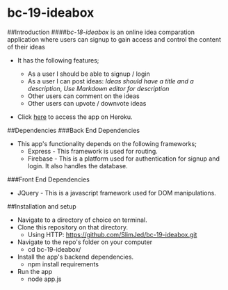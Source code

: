 # bc-19-ideabox

##Introduction
####_*bc-18-ideabox*_ is an online idea comparation application where users can signup to gain access and control the content of their ideas
* It has the following features;
	* As a user I should be able to signup / login
	* As a user I can post ideas: _Ideas should have a title and a description_, _Use Markdown editor for description_
	* Other users can comment on the ideas
	* Other users can upvote / downvote ideas

* Click [here](https://sleepy-reaches-99894.herokuapp.com/) to access the app on Heroku.

##Dependencies
###Back End Dependencies
* This app's functionality depends on the following frameworks;
	* Express - This framework is used for routing.
	* Firebase - This is a platform used for authentication for signup and login. It also handles the database.

###Front End Dependencies
* JQuery - This is a javascript framework used for DOM manipulations.

##Installation and setup
* Navigate to a directory of choice on terminal.
* Clone this repository on that directory.
	* Using HTTP: https://github.com/SlimJed/bc-19-ideabox.git
* Navigate to the repo's folder on your computer
	* cd bc-19-ideabox/
* Install the app's backend dependencies.
	* npm install requirements
* Run the app
	* node app.js